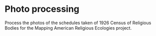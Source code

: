 # Photo processing

Process the photos of the schedules taken of 1926 Census of Religious Bodies for the Mapping American Religious Ecologies project.
